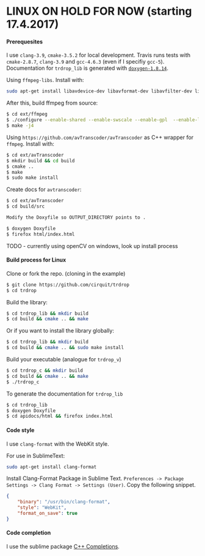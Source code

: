# LINUX ON HOLD FOR NOW (starting 17.4.2017)

#### Prerequesites

I use `clang-3.9`, `cmake-3.5.2` for local development. Travis runs tests with `cmake-2.8.7`, `clang-3.9` and `gcc-4.6.3` (even if I specifiy `gcc-5`). Documentation for `trdrop_lib` is generated with [`doxygen-1.8.14`](http://www.stack.nl/~dimitri/doxygen/download.html).

Using `ffmpeg-libs`. Install with:

```bash
sudo apt-get install libavdevice-dev libavformat-dev libavfilter-dev libavcodec-dev libswscale-dev libavutil-dev yasm libtheora-dev libvorbis-dev libvpx-dev libx264-dev
```

After this, build ffmpeg from source:

```bash
$ cd ext/ffmpeg
$ ./configure --enable-shared --enable-swscale --enable-gpl  --enable-libx264 --enable-libvpx --enable-libtheora --enable-libvorbis
$ make -j4 
```

Using `https://github.com/avTranscoder/avTranscoder` as C++ wrapper for `ffmpeg`. Install with:

```bash
$ cd ext/avTranscoder 
$ mkdir build && cd build
$ cmake ..
$ make
$ sudo make install
```

Create docs for `avtranscoder`:

```bash
$ cd ext/avTranscoder
$ cd build/src

Modify the Doxyfile so OUTPUT_DIRECTORY points to .

$ doxygen Doxyfile
$ firefox html/index.html
```

TODO - currently using openCV on windows, look up install process

#### Build process for Linux

Clone or fork the repo. (cloning in the example)
```bash
$ git clone https://github.com/cirquit/trdrop
$ cd trdrop
```

Build the library:
```bash
$ cd trdrop_lib && mkdir build
$ cd build && cmake .. && make
```

Or if you want to install the library globally:
```bash
$ cd trdrop_lib && mkdir build
$ cd build && cmake .. && sudo make install
```

Build your executable (analogue for `trdrop_v`)
```bash
$ cd trdrop_c && mkdir build
$ cd build && cmake .. && make
$ ./trdrop_c
```

To generate the documentation for `trdrop_lib`
```bash
$ cd trdrop_lib
$ doxygen Doxyfile
$ cd apidocs/html && firefox index.html
```

#### Code style

I use `clang-format` with the WebKit style. 

For use in SublimeText:

```bash
sudo apt-get install clang-format
```
Install Clang-Format Package in Sublime Text. `Preferences -> Package Settings -> Clang Format -> Settings (User)`. Copy the following snippet.
```json
{
    "binary": "/usr/bin/clang-format",
    "style": "WebKit",
    "format_on_save": true
}
```

#### Code completion

I use the sublime package [C++ Completions](https://github.com/tushortz/CPP-Completions). 

